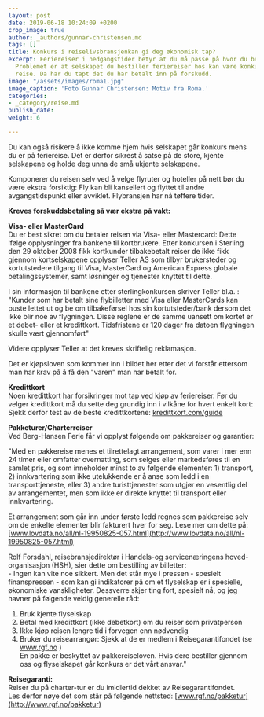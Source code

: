```yaml
---
layout: post
date: 2019-06-18 10:24:09 +0200
crop_image: true
author: _authors/gunnar-christensen.md
tags: []
title: Konkurs i reiselivsbransjenkan gi deg økonomisk tap?
excerpt: Feriereiser i nedgangstider betyr at du må passe på hvor du bestiller billetter.
  Problemet er at selskapet du bestiller feriereiser hos kan være konkurs når du skal
  reise. Da har du tapt det du har betalt inn på forskudd.
image: "/assets/images/roma1.jpg"
image_caption: 'Foto Gunnar Christensen: Motiv fra Roma.'
categories:
- _category/reise.md
publish_date: 
weight: 6

---
```

  
Du kan også risikere å ikke komme hjem hvis selskapet går konkurs mens du er på feriereise. Det er derfor sikrest å satse på de store, kjente selskapene og holde deg unna de små ukjente selskapene.  
  
Komponerer du reisen selv ved å velge flyruter og hoteller på nett bør du være ekstra forsiktig: Fly kan bli kansellert og flyttet til andre avgangstidspunkt eller avviklet. Flybransjen har nå tøffere tider.

**Kreves forskuddsbetaling så vær ekstra på vakt:**

**Visa- eller MasterCard**  
Du er best sikret om du betaler reisen via Visa- eller Mastercard: Dette ifølge opplysninger fra bankene til kortbrukere. Etter konkursen i Sterling den 29 oktober 2008 fikk kortkunder tilbakebetalt reiser de ikke fikk gjennom kortselskapene opplyser Teller AS som tilbyr brukersteder og kortutstedere tilgang til Visa, MasterCard og American Express globale betalingssystemer, samt løsninger og tjenester knyttet til dette.

I sin informasjon til bankene etter sterlingkonkursen skriver Teller bl.a. : "Kunder som har betalt sine flybilletter med Visa eller MasterCards kan puste lettet ut og be om tilbakeførsel hos sin kortutsteder/bank dersom det ikke blir noe av flygningen. Disse reglene er de samme uansett om kortet er et debet- eller et kredittkort. Tidsfristene er 120 dager fra datoen flygningen skulle vært gjennomført"

Videre opplyser Teller at det kreves skriftelig reklamasjon.

Det er kjøpsloven som kommer inn i bildet her etter det vi forstår ettersom man har krav på å få den "varen" man har betalt for.

**Kredittkort**  
Noen kredittkort har forsikringer mot tap ved kjøp av feriereiser. Før du velger kredittkort må du sette deg grundig inn i vilkåne for hvert enkelt kort: Sjekk derfor test av de beste kredittkortene: [kredittkort.com/guide](http://kredittkort.com/guide)

**Pakketurer/Charterreiser**  
Ved Berg-Hansen Ferie får vi opplyst følgende om pakkereiser og garantier:

"Med en pakkereise menes et tilrettelagt arrangement, som varer i mer enn 24 timer eller omfatter overnatting, som selges eller markedsføres til en samlet pris, og som inneholder minst to av følgende elementer: 1) transport, 2) innkvartering som ikke utelukkende er å anse som ledd i en transporttjeneste, eller 3) andre turisttjenester som utgjør en vesentlig del av arrangementet, men som ikke er direkte knyttet til transport eller innkvartering.

Et arrangement som går inn under første ledd regnes som pakkereise selv om de enkelte elementer blir fakturert hver for seg. Lese mer om dette på: [www.lovdata.no/all/nl-19950825-057.html](http://www.lovdata.no/all/nl-19950825-057.html)

Rolf Forsdahl, reisebransjedirektør i Handels-og servicenæringens hoved-organisasjon (HSH), sier dette om bestilling av billetter:  
\- Ingen kan vite noe sikkert. Men det står mye i pressen - spesielt finanspressen - som kan gi indikatorer på om et flyselskap er i spesielle, økonomiske vanskligheter. Dessverre skjer ting fort, spesielt nå, og jeg havner på følgende veldig generelle råd:

1) Bruk kjente flyselskap  
2) Betal med kredittkort (ikke debetkort) om du reiser som privatperson  
3) Ikke kjøp reisen lengre tid i forvegen enn nødvendig  
4) Bruker du reisearrangør: Sjekk at de er medlem i Reisegarantifondet (se www.rgf.no )  
En pakke er beskyttet av pakkereiseloven. Hvis dere bestiller gjennom oss og flyselskapet går konkurs er det vårt ansvar."

**Reisegaranti:**  
Reiser du på charter-tur er du imidlertid dekket av Reisegarantifondet.  
Les derfor nøye det som står på følgende nettsted: [www.rgf.no/pakketur](http://www.rgf.no/pakketur)